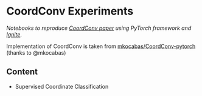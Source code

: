 # CoordConv Experiments

*Notebooks to reproduce [CoordConv paper](https://arxiv.org/abs/1807.03247) using PyTorch framework and [Ignite](https://github.com/pytorch/ignite)*.

Implementation of CoordConv is taken from [mkocabas/CoordConv-pytorch](https://github.com/mkocabas/CoordConv-pytorch) (thanks to @mkocabas)

## Content

- Supervised Coordinate Classification

